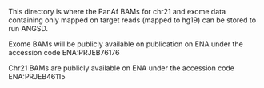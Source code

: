 This directory is where the PanAf BAMs for chr21 and exome data containing only mapped on target reads (mapped to hg19) can be stored to run ANGSD. 

Exome BAMs will be publicly available on publication on ENA under the accession code ENA:PRJEB76176

Chr21 BAMs are publicly available on ENA under the accession code ENA:PRJEB46115
